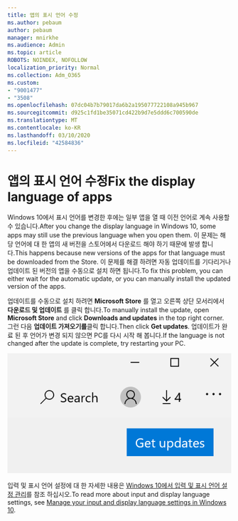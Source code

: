 ```yaml
---
title: 앱의 표시 언어 수정
ms.author: pebaum
author: pebaum
manager: mnirkhe
ms.audience: Admin
ms.topic: article
ROBOTS: NOINDEX, NOFOLLOW
localization_priority: Normal
ms.collection: Adm_O365
ms.custom:
- "9001477"
- "3508"
ms.openlocfilehash: 07dc04b7b79017da6b2a195077722108a945b967
ms.sourcegitcommit: d925c1fd1be35071cd422b9d7e5ddd6c700590de
ms.translationtype: MT
ms.contentlocale: ko-KR
ms.lasthandoff: 03/10/2020
ms.locfileid: "42584836"
---
```

# <a name="fix-the-display-language-of-apps"></a><span data-ttu-id="a44d9-102">앱의 표시 언어 수정</span><span class="sxs-lookup"><span data-stu-id="a44d9-102">Fix the display language of apps</span></span>

<span data-ttu-id="a44d9-103">Windows 10에서 표시 언어를 변경한 후에는 일부 앱을 열 때 이전 언어로 계속 사용할 수 있습니다.</span><span class="sxs-lookup"><span data-stu-id="a44d9-103">After you change the display language in Windows 10, some apps may still use the previous language when you open them.</span></span> <span data-ttu-id="a44d9-104">이 문제는 해당 언어에 대 한 앱의 새 버전을 스토어에서 다운로드 해야 하기 때문에 발생 합니다.</span><span class="sxs-lookup"><span data-stu-id="a44d9-104">This happens because new versions of the apps for that language must be downloaded from the Store.</span></span> <span data-ttu-id="a44d9-105">이 문제를 해결 하려면 자동 업데이트를 기다리거나 업데이트 된 버전의 앱을 수동으로 설치 하면 됩니다.</span><span class="sxs-lookup"><span data-stu-id="a44d9-105">To fix this problem, you can either wait for the automatic update, or you can manually install the updated version of the apps.</span></span>

<span data-ttu-id="a44d9-106">업데이트를 수동으로 설치 하려면 **Microsoft Store** 를 열고 오른쪽 상단 모서리에서 **다운로드 및 업데이트** 를 클릭 합니다.</span><span class="sxs-lookup"><span data-stu-id="a44d9-106">To manually install the update, open **Microsoft Store** and click **Downloads and updates** in the top right corner.</span></span> <span data-ttu-id="a44d9-107">그런 다음 **업데이트 가져오기를**클릭 합니다.</span><span class="sxs-lookup"><span data-stu-id="a44d9-107">Then click **Get updates**.</span></span> <span data-ttu-id="a44d9-108">업데이트가 완료 된 후 언어가 변경 되지 않으면 PC를 다시 시작 해 봅니다.</span><span class="sxs-lookup"><span data-stu-id="a44d9-108">If the language is not changed after the update is complete, try restarting your PC.</span></span>

![업데이트를 다운로드 합니다.](media/get-updates.png)

<span data-ttu-id="a44d9-110">입력 및 표시 언어 설정에 대 한 자세한 내용은 [Windows 10에서 입력 및 표시 언어 설정 관리](https://support.microsoft.com/help/4027670/windows-10-add-and-switch-input-and-display-language-preferences)를 참조 하십시오.</span><span class="sxs-lookup"><span data-stu-id="a44d9-110">To read more about input and display language settings, see [Manage your input and display language settings in Windows 10](https://support.microsoft.com/help/4027670/windows-10-add-and-switch-input-and-display-language-preferences).</span></span>
